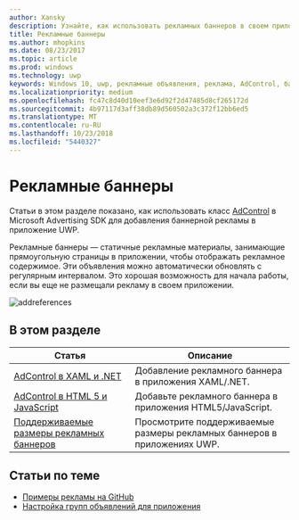 ```yaml
---
author: Xansky
description: Узнайте, как использовать рекламных баннеров в своем приложении UWP.
title: Рекламные баннеры
ms.author: mhopkins
ms.date: 08/23/2017
ms.topic: article
ms.prod: windows
ms.technology: uwp
keywords: Windows 10, uwp, рекламные объявления, реклама, AdControl, баннеры
ms.localizationpriority: medium
ms.openlocfilehash: fc47c8d40d10eef3e6d92f2d47485d8cf265172d
ms.sourcegitcommit: 4b97117d3aff38db89d560502a3c372f12bb6ed5
ms.translationtype: MT
ms.contentlocale: ru-RU
ms.lasthandoff: 10/23/2018
ms.locfileid: "5440327"
---
```

# <a name="banner-ads"></a>Рекламные баннеры

Статьи в этом разделе показано, как использовать класс [AdControl](https://docs.microsoft.com/uwp/api/microsoft.advertising.winrt.ui.adcontrol) в Microsoft Advertising SDK для добавления баннерной рекламы в приложение UWP.

Рекламные баннеры — статичные рекламные материалы, занимающие прямоугольную страницы в приложении, чтобы отображать рекламное содержимое. Эти объявления можно автоматически обновлять с регулярным интервалом. Это хорошая возможность для начала работы, если вы еще не размещали рекламу в своем приложении.

![addreferences](images/banner-ad.png)

## <a name="in-this-section"></a>В этом разделе

|  Статья    | Описание |               
|----------|-------|
| [AdControl в XAML и .NET](adcontrol-in-xaml-and--net.md)     | Добавление рекламного баннера в приложения XAML/.NET.        |
| [AdControl в HTML 5 и JavaScript](adcontrol-in-html-5-and-javascript.md)     | Добавьте рекламного баннера в приложения HTML5/JavaScript.        |
| [Поддерживаемые размеры рекламных баннеров](supported-ad-sizes-for-banner-ads.md)    |  Просмотрите поддерживаемые размеры рекламных баннеров в приложениях UWP.        |


## <a name="related-topics"></a>Статьи по теме

* [Примеры рекламы на GitHub](http://aka.ms/githubads)
* [Настройка групп объявлений для приложения](set-up-ad-units-in-your-app.md)
